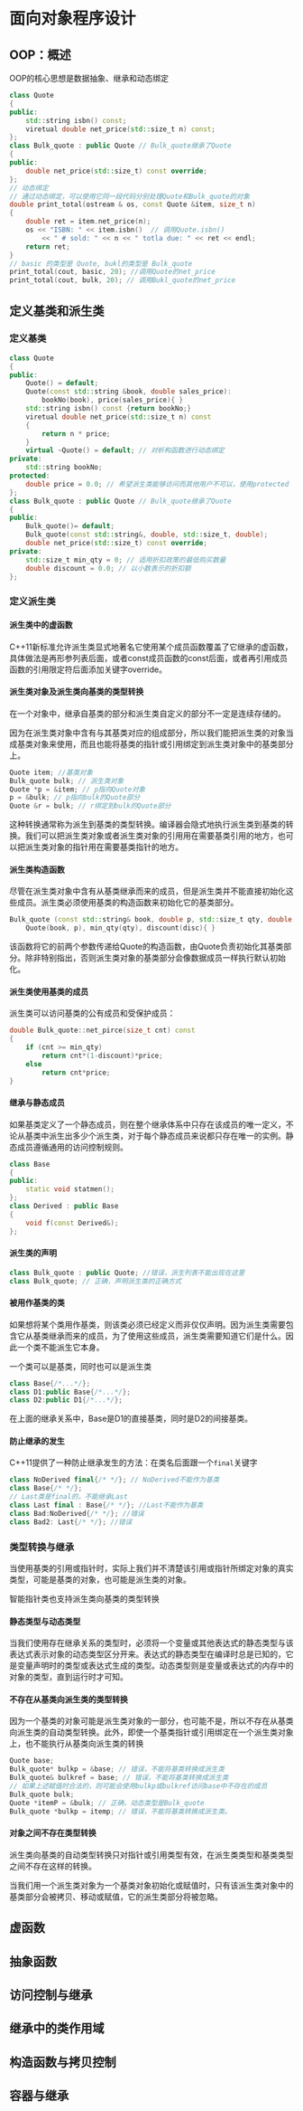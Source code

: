 # 面向对象程序设计

## OOP：概述

OOP的核心思想是数据抽象、继承和动态绑定

```C++
class Quote
{
public:
    std::string isbn() const;
    viretual double net_price(std::size_t n) const;
};
class Bulk_quote : public Quote // Bulk_quote继承了Quote
{
public:
	double net_price(std::size_t) const override;
};
// 动态绑定
// 通过动态绑定，可以使用它同一段代码分别处理Quote和Bulk_quote的对象
double print_total(ostream & os, const Quote &item, size_t n)
{
    double ret = item.net_price(n);
    os << "ISBN: " << item.isbn()  // 调用Quote.isbn()
        << " # sold: " << n << " totla due: " << ret << endl;
    return ret;
}
// basic 的类型是 Quote, bukl的类型是 Bulk_quote
print_total(cout, basic, 20); //调用Quote的net_price
print_total(cout, bulk, 20); // 调用Bukl_quote的net_price
```

## 定义基类和派生类

### 定义基类

```C++
class Quote
{
public:
    Quote() = default;
    Quote(const std::string &book, double sales_price):
    	bookNo(book), price(sales_price){ }
    std::string isbn() const {return bookNo;}
    viretual double net_price(std::size_t n) const
    { 
        return n * price;
    }
    virtual ~Quote() = default; // 对析构函数进行动态绑定
private:
    std::string bookNo;
protected:
    double price = 0.0; // 希望派生类能够访问而其他用户不可以，使用protected
};
class Bulk_quote : public Quote // Bulk_quote继承了Quote
{
public:
    Bulk_quote()= default;
    Bulk_quote(const std::string&, double, std::size_t, double);
	double net_price(std::size_t) const override;
private:
    std::size_t min_qty = 0; // 适用折扣政策的最低购买数量
    double discount = 0.0; // 以小数表示的折扣额
};
```

### 定义派生类

#### 派生类中的虚函数

C++11新标准允许派生类显式地著名它使用某个成员函数覆盖了它继承的虚函数，具体做法是再形参列表后面，或者const成员函数的const后面，或者再引用成员函数的引用限定符后面添加关键字override。

#### 派生类对象及派生类向基类的类型转换

在一个对象中，继承自基类的部分和派生类自定义的部分不一定是连续存储的。

因为在派生类对象中含有与其基类对应的组成部分，所以我们能把派生类的对象当成基类对象来使用，而且也能将基类的指针或引用绑定到派生类对象中的基类部分上。

```C++
Quote item; //基类对象
Bulk_quote bulk; // 派生类对象
Quote *p = &item; // p指向Quote对象
p = &bulk; // p指向bulk的Quote部分
Quote &r = bulk; // r绑定到bulk的Quote部分
```

这种转换通常称为派生到基类的类型转换。编译器会隐式地执行派生类到基类的转换。我们可以把派生类对象或者派生类对象的引用用在需要基类引用的地方，也可以把派生类对象的指针用在需要基类指针的地方。

#### 派生类构造函数

尽管在派生类对象中含有从基类继承而来的成员，但是派生类并不能直接初始化这些成员。派生类必须使用基类的构造函数来初始化它的基类部分。

```C++
Bulk_quote (const std::string& book, double p, std::size_t qty, double disc):
	Quote(book, p), min_qty(qty), discount(disc){ }
```

该函数将它的前两个参数传递给Quote的构造函数，由Quote负责初始化其基类部分。除非特别指出，否则派生类对象的基类部分会像数据成员一样执行默认初始化。

#### 派生类使用基类的成员

派生类可以访问基类的公有成员和受保护成员：

```C++
double Bulk_quote::net_pirce(size_t cnt) const
{
    if (cnt >= min_qty)
        return cnt*(1-discount)*price;
    else
        return cnt*price;
}
```

#### 继承与静态成员

如果基类定义了一个静态成员，则在整个继承体系中只存在该成员的唯一定义，不论从基类中派生出多少个派生类，对于每个静态成员来说都只存在唯一的实例。静态成员遵循通用的访问控制规则。

```C++
class Base
{
public:
	static void statmen();
};
class Derived : public Base
{
	void f(const Derived&);
};
```

#### 派生类的声明

```C++
class Bulk_quote : public Quote; //错误，派生列表不能出现在这里
class Bulk_quote; // 正确，声明派生类的正确方式
```

#### 被用作基类的类

如果想将某个类用作基类，则该类必须已经定义而非仅仅声明。因为派生类需要包含它从基类继承而来的成员，为了使用这些成员，派生类需要知道它们是什么。因此一个类不能派生它本身。

一个类可以是基类，同时也可以是派生类

```C++
class Base{/*...*/};
class D1:public Base{/*...*/};
class D2:public D1{/*...*/};
```

 在上面的继承关系中，Base是D1的直接基类，同时是D2的间接基类。

#### 防止继承的发生

C++11提供了一种防止继承发生的方法：在类名后面跟一个`final`关键字

```C++
class NoDerived final{/* */}; // NoDerived不能作为基类
class Base{/* */};
// Last类是final的，不能继承Last
class Last final : Base{/* */}; //Last不能作为基类
class Bad:NoDerived{/* */}; //错误
class Bad2: Last{/* */}; //错误
```

### 类型转换与继承

当使用基类的引用或指针时，实际上我们并不清楚该引用或指针所绑定对象的真实类型，可能是基类的对象，也可能是派生类的对象。

智能指针类也支持派生类向基类的类型转换

#### 静态类型与动态类型

当我们使用存在继承关系的类型时，必须将一个变量或其他表达式的静态类型与该表达式表示对象的动态类型区分开来。表达式的静态类型在编译时总是已知的，它是变量声明时的类型或表达式生成的类型。动态类型则是变量或表达式的内存中的对象的类型，直到运行时才可知。

#### 不存在从基类向派生类的类型转换

因为一个基类的对象可能是派生类对象的一部分，也可能不是，所以不存在从基类向派生类的自动类型转换。此外，即使一个基类指针或引用绑定在一个派生类对象上，也不能执行从基类向派生类的转换

```C++
Quote base;
Bulk_quote* bulkp = &base; // 错误，不能将基类转换成派生类
Bulk_quote& bulkref = base; // 错误，不能将基类转换成派生类
// 如果上述赋值时合法的，则可能会使用bulkp或bulkref访问base中不存在的成员
Bulk_quote bulk;
Quote *itemP = &bulk; // 正确，动态类型是Bulk_quote
Bulk_quote *bulkp = itemp; // 错误，不能将基类转换成派生类。
```

#### 对象之间不存在类型转换

派生类向基类的自动类型转换只对指针或引用类型有效，在派生类类型和基类类型之间不存在这样的转换。

当我们用一个派生类对象为一个基类对象初始化或赋值时，只有该派生类对象中的基类部分会被拷贝、移动或赋值，它的派生类部分将被忽略。

## 虚函数

## 抽象函数

## 访问控制与继承

## 继承中的类作用域

## 构造函数与拷贝控制

## 容器与继承